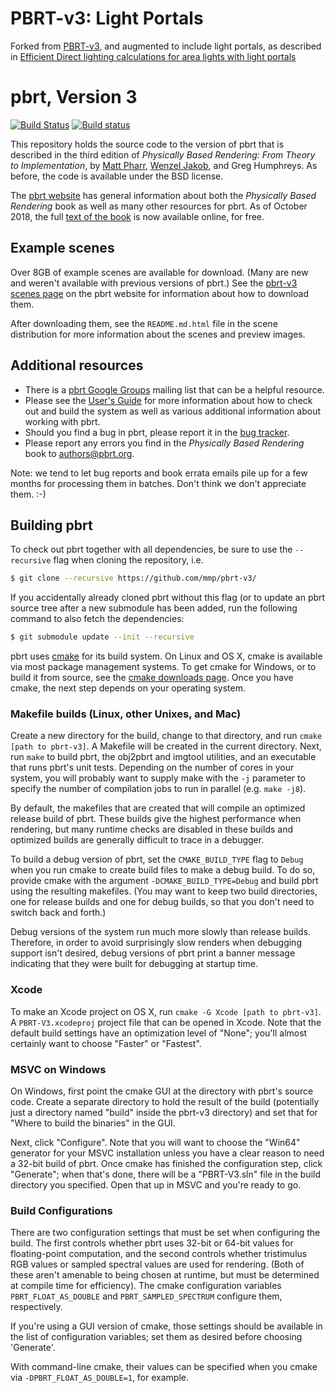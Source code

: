 # PBRT-v3: Light Portals
Forked from [PBRT-v3](https://github.com/mmp/pbrt-v3), and augmented to include light portals, as described in [Efficient Direct lighting calculations for area lights with light portals](https://repository.tudelft.nl/islandora/object/uuid%3A4dce4cc5-d6dc-431e-860f-b5c52ec17ba6)

pbrt, Version 3
===============

[![Build Status](https://travis-ci.org/mmp/pbrt-v3.svg?branch=master)](https://travis-ci.org/mmp/pbrt-v3)
[![Build status](https://ci.appveyor.com/api/projects/status/mlm9g91ejxlcn67s/branch/master?svg=true)](https://ci.appveyor.com/project/mmp/pbrt-v3/branch/master)

This repository holds the source code to the version of pbrt that is
described in the third edition of *Physically Based Rendering: From
Theory to Implementation*, by [Matt Pharr](http://pharr.org/matt), [Wenzel
Jakob](http://www.mitsuba-renderer.org/~wenzel/), and Greg Humphreys.  As
before, the code is available under the BSD license.

The [pbrt website](http://pbrt.org) has general information about both the
*Physically Based Rendering* book as well as many other resources for pbrt.
As of October 2018, the full [text of the book](http://www.pbr-book.org) is
now available online, for free.

Example scenes
--------------

Over 8GB of example scenes are available for download. (Many are new and
weren't available with previous versions of pbrt.)  See the [pbrt-v3 scenes
page](http://pbrt.org/scenes-v3.html) on the pbrt website for information
about how to download them.

After downloading them, see the `README.md.html` file in the scene
distribution for more information about the scenes and preview images.

Additional resources
--------------------

* There is a [pbrt Google
  Groups](https://groups.google.com/forum/#!forum/pbrt) mailing list that can
  be a helpful resource.
* Please see the [User's Guide](http://pbrt.org/users-guide.html) for more
  information about how to check out and build the system as well as various
  additional information about working with pbrt.
* Should you find a bug in pbrt, please report it in the [bug
  tracker](https://github.com/mmp/pbrt-v3/issues).
* Please report any errors you find in the *Physically Based Rendering*
  book to authors@pbrt.org.

Note: we tend to let bug reports and book errata emails pile up for a few
months for processing them in batches. Don't think we don't appreciate
them. :-)

Building pbrt
-------------

To check out pbrt together with all dependencies, be sure to use the
`--recursive` flag when cloning the repository, i.e.
```bash
$ git clone --recursive https://github.com/mmp/pbrt-v3/
```
If you accidentally already cloned pbrt without this flag (or to update an
pbrt source tree after a new submodule has been added, run the following
command to also fetch the dependencies:
```bash
$ git submodule update --init --recursive
```

pbrt uses [cmake](http://www.cmake.org/) for its build system.  On Linux
and OS X, cmake is available via most package management systems.  To get
cmake for Windows, or to build it from source, see the [cmake downloads
page](http://www.cmake.org/download/).  Once you have cmake, the next step
depends on your operating system.

### Makefile builds (Linux, other Unixes, and Mac) ###

Create a new directory for the build, change to that directory, and run
`cmake [path to pbrt-v3]`. A Makefile will be created in the current
directory.  Next, run `make` to build pbrt, the obj2pbrt and imgtool
utilities, and an executable that runs pbrt's unit tests.  Depending on the
number of cores in your system, you will probably want to supply make with
the `-j` parameter to specify the number of compilation jobs to run in
parallel (e.g. `make -j8`).

By default, the makefiles that are created that will compile an optimized
release build of pbrt. These builds give the highest performance when
rendering, but many runtime checks are disabled in these builds and
optimized builds are generally difficult to trace in a debugger.

To build a debug version of pbrt, set the `CMAKE_BUILD_TYPE` flag to
`Debug` when you run cmake to create build files to make a debug build.  To
do so, provide cmake with the argument `-DCMAKE_BUILD_TYPE=Debug` and build
pbrt using the resulting makefiles. (You may want to keep two build
directories, one for release builds and one for debug builds, so that you
don't need to switch back and forth.)

Debug versions of the system run much more slowly than release
builds. Therefore, in order to avoid surprisingly slow renders when
debugging support isn't desired, debug versions of pbrt print a banner
message indicating that they were built for debugging at startup time.

### Xcode ###

To make an Xcode project on OS X, run `cmake -G Xcode [path to pbrt-v3]`.
A `PBRT-V3.xcodeproj` project file that can be opened in Xcode.  Note that
the default build settings have an optimization level of "None"; you'll
almost certainly want to choose "Faster" or "Fastest".

### MSVC on Windows ###

On Windows, first point the cmake GUI at the directory with pbrt's source
code.  Create a separate directory to hold the result of the build
(potentially just a directory named "build" inside the pbrt-v3 directory)
and set that for "Where to build the binaries" in the GUI.

Next, click "Configure".  Note that you will want to choose the "Win64"
generator for your MSVC installation unless you have a clear reason to need
a 32-bit build of pbrt.  Once cmake has finished the configuration step,
click "Generate"; when that's done, there will be a "PBRT-V3.sln" file in
the build directory you specified. Open that up in MSVC and you're ready to
go.

### Build Configurations ###

There are two configuration settings that must be set when configuring the
build. The first controls whether pbrt uses 32-bit or 64-bit values for
floating-point computation, and the second controls whether tristimulus RGB
values or sampled spectral values are used for rendering.  (Both of these
aren't amenable to being chosen at runtime, but must be determined at
compile time for efficiency).  The cmake configuration variables
`PBRT_FLOAT_AS_DOUBLE` and `PBRT_SAMPLED_SPECTRUM` configure them,
respectively.

If you're using a GUI version of cmake, those settings should be available
in the list of configuration variables; set them as desired before choosing
'Generate'.

With command-line cmake, their values can be specified when you cmake via
`-DPBRT_FLOAT_AS_DOUBLE=1`, for example.
